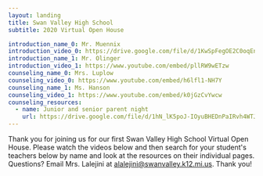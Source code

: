 ```yaml
---
layout: landing
title: Swan Valley High School
subtitle: 2020 Virtual Open House

introduction_name_0: Mr. Muennix
introduction_video_0: https://drive.google.com/file/d/1KwSpFegOE2C0oqEnHFffO3H6szRAAmpd/preview
introduction_name_1: Mr. Olinger
introduction_video_1: https://www.youtube.com/embed/pllRW9wETzw
counseling_name_0: Mrs. Luplow
counseling_video_0: https://www.youtube.com/embed/h6lfl1-NH7Y
counseling_name_1: Ms. Hanson
counseling_video_1: https://www.youtube.com/embed/k0jGzCvYwcw
counseling_resources:
  - name: Junior and senior parent night
    url: https://drive.google.com/file/d/1hN_lK5poJ-IOyuBHEDnPaIRvh4WTJPu_/view?usp=sharing
---
```



Thank you for joining us for our first Swan Valley High School Virtual Open House. Please watch the videos below and then search for your student's teachers below by name and look at the resources on their individual pages. Questions? Email Mrs. Lalejini at alalejini@swanvalley.k12.mi.us. Thank you! 